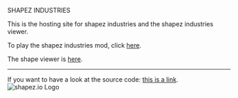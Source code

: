 SHAPEZ INDUSTRIES

This is the hosting site for shapez industries and the shapez industries viewer.

To play the shapez industries mod, click <a href="https://sense101.github.io/shapez/ShapezIndustries/">here</a>.

The shape viewer is <a href="https://sense101.github.io/shapez/ShapezIndustriesViewer/">here</a>.

----

If you want to have a look at the source code: <a href="https://https://github.com/Sense101/shapez.io">this is a link</a>.
<img src="https://i.imgur.com/Y5Z2iqQ.png" alt="shapez.io Logo">
